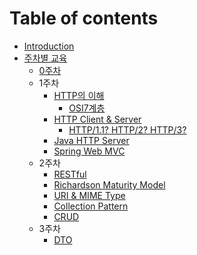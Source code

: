 # Table of contents

- [Introduction](README.md)
- [주차별 교육](./weeks/README.md)
  - [0주차](./weeks/preweeks/README.md)
  - 1주차
    - [HTTP의 이해](./weeks/1weeks/README.md)
      - [OSI7계층](./weeks/1weeks/OSI.md)
    - [HTTP Client & Server](./weeks/1weeks/HTTP_CLIENT_SERVER.md)
      - [HTTP/1.1? HTTP/2? HTTP/3?](./weeks/1weeks/HTTPn.md)
    - [Java HTTP Server](./weeks/1weeks/JAVA_HTTP_SERVER.md)
    - [Spring Web MVC](./weeks/1weeks/SPRING_WEB_MVC.md)
  - 2주차
    - [RESTful](./weeks/2weeks/README.md)
    - [Richardson Maturity Model](./weeks/2weeks/Richardson.md)
    - [URI & MIME Type](./weeks/2weeks/URI.md)
    - [Collection Pattern](./weeks/2weeks/CollectionPattern.md)
    - [CRUD](./weeks/2weeks/CRUD.md)
  - 3주차
    - [DTO](./weeks/3weeks/README.md)

